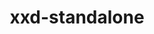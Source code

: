 ---
title: "xxd-standalone"
layout: cache
categories: [package, develop]
meta: {"versions": ["8.2.1201"], "compilers": ["gcc@=11.1.0", "gcc@=11.4.0", "gcc@=7.3.1", "oneapi@=2024.2.0"], "oss": ["amzn2", "ubuntu20.04", "ubuntu22.04"], "platforms": ["linux"], "targets": ["aarch64", "neoverse_n1", "x86_64_v3"], "stacks": ["aws-isc", "aws-isc-aarch64", "e4s", "e4s-oneapi", "gpu-tests", "ml-linux-x86_64-rocm", "root"], "num_specs": 12, "num_specs_by_stack": {"aws-isc-aarch64": 2, "root": 12, "aws-isc": 1, "gpu-tests": 3, "ml-linux-x86_64-rocm": 1, "e4s": 1, "e4s-oneapi": 1}}
spec_details: [{"hash": "fqlhch6ligxxgwepmwd4alhho7omjbqa", "compiler": "gcc@=7.3.1", "versions": ["8.2.1201"], "os": "amzn2", "platform": "linux", "target": "aarch64", "variants": ["build_system=makefile"], "stacks": ["aws-isc-aarch64", "root"], "size": "-", "tarball": "https://binaries.spack.io/develop/build_cache/linux-amzn2-aarch64/gcc-7.3.1/xxd-standalone-8.2.1201/linux-amzn2-aarch64-gcc-7.3.1-xxd-standalone-8.2.1201-fqlhch6ligxxgwepmwd4alhho7omjbqa.spack"}, {"hash": "wyzztoo2ugh6mn7shkub7c4hkxgnbq6q", "compiler": "gcc@=7.3.1", "versions": ["8.2.1201"], "os": "amzn2", "platform": "linux", "target": "aarch64", "variants": ["build_system=makefile"], "stacks": ["root"], "size": "-", "tarball": "https://binaries.spack.io/develop/build_cache/linux-amzn2-aarch64/gcc-7.3.1/xxd-standalone-8.2.1201/linux-amzn2-aarch64-gcc-7.3.1-xxd-standalone-8.2.1201-wyzztoo2ugh6mn7shkub7c4hkxgnbq6q.spack"}, {"hash": "tyc3mayo4oohjkvcfcip4mu6hqv3l5yd", "compiler": "gcc@=7.3.1", "versions": ["8.2.1201"], "os": "amzn2", "platform": "linux", "target": "neoverse_n1", "variants": ["build_system=makefile"], "stacks": ["root"], "size": "-", "tarball": "https://binaries.spack.io/develop/build_cache/linux-amzn2-neoverse_n1/gcc-7.3.1/xxd-standalone-8.2.1201/linux-amzn2-neoverse_n1-gcc-7.3.1-xxd-standalone-8.2.1201-tyc3mayo4oohjkvcfcip4mu6hqv3l5yd.spack"}, {"hash": "7uhcbnrwcekuk7fhu7hdm7sc5f6cdoca", "compiler": "gcc@=7.3.1", "versions": ["8.2.1201"], "os": "amzn2", "platform": "linux", "target": "neoverse_n1", "variants": ["build_system=makefile"], "stacks": ["aws-isc-aarch64", "root"], "size": "-", "tarball": "https://binaries.spack.io/develop/build_cache/linux-amzn2-neoverse_n1/gcc-7.3.1/xxd-standalone-8.2.1201/linux-amzn2-neoverse_n1-gcc-7.3.1-xxd-standalone-8.2.1201-7uhcbnrwcekuk7fhu7hdm7sc5f6cdoca.spack"}, {"hash": "ejyhe36wdnax44nejy6cxkh3kci7q5hu", "compiler": "gcc@=7.3.1", "versions": ["8.2.1201"], "os": "amzn2", "platform": "linux", "target": "x86_64_v3", "variants": ["build_system=makefile"], "stacks": ["root"], "size": "-", "tarball": "https://binaries.spack.io/develop/build_cache/linux-amzn2-x86_64_v3/gcc-7.3.1/xxd-standalone-8.2.1201/linux-amzn2-x86_64_v3-gcc-7.3.1-xxd-standalone-8.2.1201-ejyhe36wdnax44nejy6cxkh3kci7q5hu.spack"}, {"hash": "nkxzi77w22oi2d7rsy3mul2v5joownyu", "compiler": "gcc@=7.3.1", "versions": ["8.2.1201"], "os": "amzn2", "platform": "linux", "target": "x86_64_v3", "variants": ["build_system=makefile"], "stacks": ["aws-isc", "root"], "size": "-", "tarball": "https://binaries.spack.io/develop/build_cache/linux-amzn2-x86_64_v3/gcc-7.3.1/xxd-standalone-8.2.1201/linux-amzn2-x86_64_v3-gcc-7.3.1-xxd-standalone-8.2.1201-nkxzi77w22oi2d7rsy3mul2v5joownyu.spack"}, {"hash": "fpfjo2vmc7cktr7qbwyw36uyrolb5h33", "compiler": "gcc@=11.1.0", "versions": ["8.2.1201"], "os": "ubuntu20.04", "platform": "linux", "target": "x86_64_v3", "variants": ["build_system=makefile"], "stacks": ["gpu-tests", "root"], "size": "-", "tarball": "https://binaries.spack.io/develop/build_cache/linux-ubuntu20.04-x86_64_v3/gcc-11.1.0/xxd-standalone-8.2.1201/linux-ubuntu20.04-x86_64_v3-gcc-11.1.0-xxd-standalone-8.2.1201-fpfjo2vmc7cktr7qbwyw36uyrolb5h33.spack"}, {"hash": "wkdmuvflds22i4bv7j6zskuefy6c3uxn", "compiler": "gcc@=11.1.0", "versions": ["8.2.1201"], "os": "ubuntu20.04", "platform": "linux", "target": "x86_64_v3", "variants": ["build_system=makefile"], "stacks": ["gpu-tests", "root"], "size": "-", "tarball": "https://binaries.spack.io/develop/build_cache/linux-ubuntu20.04-x86_64_v3/gcc-11.1.0/xxd-standalone-8.2.1201/linux-ubuntu20.04-x86_64_v3-gcc-11.1.0-xxd-standalone-8.2.1201-wkdmuvflds22i4bv7j6zskuefy6c3uxn.spack"}, {"hash": "bnlfxbuo7xysxsanhssk2o5rywppejqo", "compiler": "gcc@=11.1.0", "versions": ["8.2.1201"], "os": "ubuntu20.04", "platform": "linux", "target": "x86_64_v3", "variants": ["build_system=makefile"], "stacks": ["gpu-tests", "root"], "size": "-", "tarball": "https://binaries.spack.io/develop/build_cache/linux-ubuntu20.04-x86_64_v3/gcc-11.1.0/xxd-standalone-8.2.1201/linux-ubuntu20.04-x86_64_v3-gcc-11.1.0-xxd-standalone-8.2.1201-bnlfxbuo7xysxsanhssk2o5rywppejqo.spack"}, {"hash": "qrva7qdccwcepx6cgb76c4grymx5zfxt", "compiler": "gcc@=11.4.0", "versions": ["8.2.1201"], "os": "ubuntu22.04", "platform": "linux", "target": "x86_64_v3", "variants": ["build_system=makefile"], "stacks": ["root"], "size": "-", "tarball": "https://binaries.spack.io/develop/build_cache/linux-ubuntu22.04-x86_64_v3/gcc-11.4.0/xxd-standalone-8.2.1201/linux-ubuntu22.04-x86_64_v3-gcc-11.4.0-xxd-standalone-8.2.1201-qrva7qdccwcepx6cgb76c4grymx5zfxt.spack"}, {"hash": "we2hy3h33g7vtyf5draxettkuw36rf4i", "compiler": "gcc@=11.4.0", "versions": ["8.2.1201"], "os": "ubuntu22.04", "platform": "linux", "target": "x86_64_v3", "variants": ["build_system=makefile"], "stacks": ["ml-linux-x86_64-rocm", "e4s", "root"], "size": "-", "tarball": "https://binaries.spack.io/develop/build_cache/linux-ubuntu22.04-x86_64_v3/gcc-11.4.0/xxd-standalone-8.2.1201/linux-ubuntu22.04-x86_64_v3-gcc-11.4.0-xxd-standalone-8.2.1201-we2hy3h33g7vtyf5draxettkuw36rf4i.spack"}, {"hash": "cqplufqxsptuummxcvusznqc5kf5jr7x", "compiler": "oneapi@=2024.2.0", "versions": ["8.2.1201"], "os": "ubuntu22.04", "platform": "linux", "target": "x86_64_v3", "variants": ["build_system=makefile"], "stacks": ["root", "e4s-oneapi"], "size": "-", "tarball": "https://binaries.spack.io/develop/build_cache/linux-ubuntu22.04-x86_64_v3/oneapi-2024.2.0/xxd-standalone-8.2.1201/linux-ubuntu22.04-x86_64_v3-oneapi-2024.2.0-xxd-standalone-8.2.1201-cqplufqxsptuummxcvusznqc5kf5jr7x.spack"}]
---